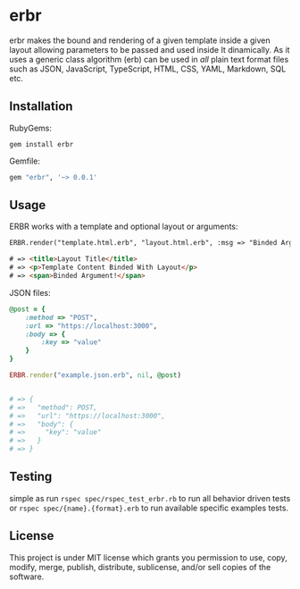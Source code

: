 # <div align=""> erbr </div>
erbr makes the bound and rendering of a given template inside a given layout allowing parameters to be passed and used inside It dinamically. As it uses a generic class algorithm (erb) can be used in *all* plain text format files such as JSON, JavaScript, TypeScript, HTML, CSS, YAML, Markdown, SQL etc.

## Installation
RubyGems:
```
gem install erbr
```

Gemfile: 
```sh
gem "erbr", '~> 0.0.1'
```

## Usage
ERBR works with a template and optional layout or arguments:
<br>
```html
ERBR.render("template.html.erb", "layout.html.erb", :msg => "Binded Argument!")

# => <title>Layout Title</title>
# => <p>Template Content Binded With Layout</p>
# => <span>Binded Argument!</span>
```
JSON files:
```ruby
@post = {
    :method => "POST",
    :url => "https://localhost:3000",
    :body => {
        :key => "value"
    }
}

ERBR.render("example.json.erb", nil, @post)


# => {
# =>   "method": POST,
# =>   "url": "https://localhost:3000",
# =>   "body": {
# =>     "key": "value"
# =>   }
# => }
```
<div align="center">

</div>

## Testing
simple as run ```rspec spec/rspec_test_erbr.rb``` to run all behavior driven tests or
```rspec spec/{name}.{format}.erb``` to run available specific examples tests.
<br>

## License
This project is under MIT license which grants you permission to use, copy, modify, merge, publish, distribute, sublicense, and/or sell copies of the software.
